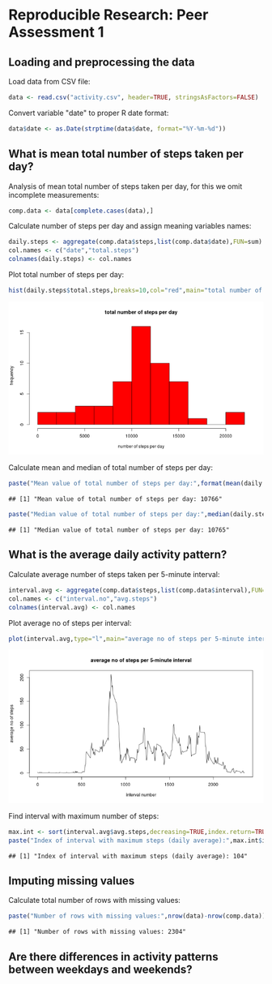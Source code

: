 # Reproducible Research: Peer Assessment 1

## Loading and preprocessing the data

Load data from CSV file:

```r
data <- read.csv("activity.csv", header=TRUE, stringsAsFactors=FALSE)
```

Convert variable "date" to proper R date format:

```r
data$date <- as.Date(strptime(data$date, format="%Y-%m-%d"))
```

## What is mean total number of steps taken per day?

Analysis of mean total number of steps taken per day, for this we omit
incomplete measurements:

```r
comp.data <- data[complete.cases(data),]
```

Calculate number of steps per day and assign meaning variables names:

```r
daily.steps <- aggregate(comp.data$steps,list(comp.data$date),FUN=sum)
col.names <- c("date","total.steps")
colnames(daily.steps) <- col.names
```

Plot total number of steps per day:

```r
hist(daily.steps$total.steps,breaks=10,col="red",main="total number of steps per day",xlab="number of steps per day",ylab="frequency")
```

![plot of chunk unnamed-chunk-1](figure/unnamed-chunk-1.png) 

Calculate mean and median of total number of steps per day:

```r
paste("Mean value of total number of steps per day:",format(mean(daily.steps$total.steps),digits=5))
```

```
## [1] "Mean value of total number of steps per day: 10766"
```

```r
paste("Median value of total number of steps per day:",median(daily.steps$total.steps))
```

```
## [1] "Median value of total number of steps per day: 10765"
```

## What is the average daily activity pattern?

Calculate average number of steps taken per 5-minute interval:

```r
interval.avg <- aggregate(comp.data$steps,list(comp.data$interval),FUN=mean,na.omit=TRUE)
col.names <- c("interval.no","avg.steps")
colnames(interval.avg) <- col.names
```

Plot average no of steps per interval:

```r
plot(interval.avg,type="l",main="average no of steps per 5-minute interval",xlab="interval number","average no of steps")
```

![plot of chunk unnamed-chunk-2](figure/unnamed-chunk-2.png) 

Find interval with maximum number of steps:

```r
max.int <- sort(interval.avg$avg.steps,decreasing=TRUE,index.return=TRUE)
paste("Index of interval with maximum steps (daily average):",max.int$ix[1])
```

```
## [1] "Index of interval with maximum steps (daily average): 104"
```

## Imputing missing values

Calculate total number of rows with missing values:

```r
paste("Number of rows with missing values:",nrow(data)-nrow(comp.data))
```

```
## [1] "Number of rows with missing values: 2304"
```


## Are there differences in activity patterns between weekdays and weekends?

